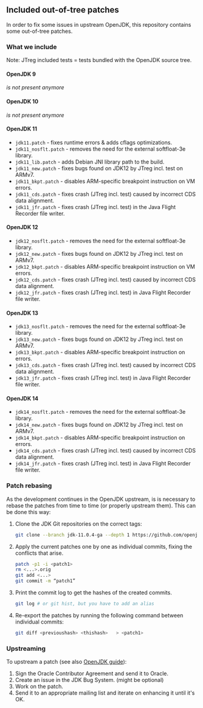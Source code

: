## Included out-of-tree patches

In order to fix some issues in upstream OpenJDK, this repository
contains some out-of-tree patches.

### What we include

Note: JTreg included tests = tests bundled with the OpenJDK source tree.

#### OpenJDK 9

*is not present anymore*

#### OpenJDK 10

*is not present anymore*

#### OpenJDK 11
 * `jdk11.patch` - fixes runtime errors & adds cflags optimizations.
 * `jdk11_nosflt.patch` - removes the need for the external softfloat-3e library.
 * `jdk11_lib.patch` - adds Debian JNI library path to the build.
 * `jdk11_new.patch` - fixes bugs found on JDK12 by JTreg  incl. test on ARMv7.
 * `jdk11_bkpt.patch` - disables ARM-specific breakpoint instruction on VM errors.
 * `jdk11_cds.patch` - fixes crash (JTreg incl. test) caused by incorrect CDS data alignment.
 * `jdk11_jfr.patch` - fixes crash (JTreg incl. test) in the Java Flight Recorder file writer.

#### OpenJDK 12
 * `jdk12_nosflt.patch` - removes the need for the external softfloat-3e library.
 * `jdk12_new.patch` - fixes bugs found on JDK12 by JTreg incl. test on ARMv7.
 * `jdk12_bkpt.patch` - disables ARM-specific breakpoint instruction on VM errors.
 * `jdk12_cds.patch` - fixes crash (JTreg incl. test) caused by incorrect CDS data alignment.
 * `jdk12_jfr.patch` - fixes crash (JTreg incl. test) in Java Flight Recorder file writer.

#### OpenJDK 13
 * `jdk13_nosflt.patch` - removes the need for the external softfloat-3e library.
 * `jdk13_new.patch` - fixes bugs found on JDK12 by JTreg incl. test on ARMv7.
 * `jdk13_bkpt.patch` - disables ARM-specific breakpoint instruction on errors.
 * `jdk13_cds.patch` - fixes crash (JTreg incl. test) caused by incorrect CDS data alignment.
 * `jdk13_jfr.patch` - fixes crash (JTreg incl. test) in Java Flight Recorder file writer.

#### OpenJDK 14
 * `jdk14_nosflt.patch` - removes the need for the external softfloat-3e library.
 * `jdk14_new.patch` - fixes bugs found on JDK12 by JTreg incl. test on ARMv7.
 * `jdk14_bkpt.patch` - disables ARM-specific breakpoint instruction on errors.
 * `jdk14_cds.patch` - fixes crash (JTreg incl. test) caused by incorrect CDS data alignment.
 * `jdk14_jfr.patch` - fixes crash (JTreg incl. test) in Java Flight Recorder file writer.


### Patch rebasing
As the development continues in the OpenJDK upstream, is is necessary
to rebase the patches from time to time (or properly upstream them).
This can be done this way:

 1. Clone the JDK Git repositories on the correct tags:
    ```sh
    git clone --branch jdk-11.0.4-ga --depth 1 https://github.com/openjdk/jdk11u.git && cd jdk11u
    ```
 2. Apply the current patches one by one as individual commits, fixing the conflicts that arise.
    ```sh
    patch -p1 -i <patch1>
    rm <...>.orig
    git add <...>
    git commit -m “patch1”
    ```
 3. Print the commit log to get the hashes of the created commits.
    ```sh
    git log # or git hist, but you have to add an alias
    ```
 4. Re-export the patches by running the following command between individual commits:
    ```sh
    git diff <previoushash> <thishash>   > <patch1>
    ```

### Upstreaming
To upstream a patch (see also [OpenJDK guide][jdkguide]):
 1. Sign the Oracle Contributor Agreement and send it to Oracle.
 2. Create an issue in the JDK Bug System. (might be optional)
 3. Work on the patch.
 4. Send it to an appropriate mailing list and iterate on enhancing it until it's OK.

[jdkguide]: https://openjdk.java.net/contribute/
